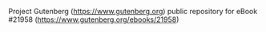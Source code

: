 Project Gutenberg (https://www.gutenberg.org) public repository for eBook #21958 (https://www.gutenberg.org/ebooks/21958)
